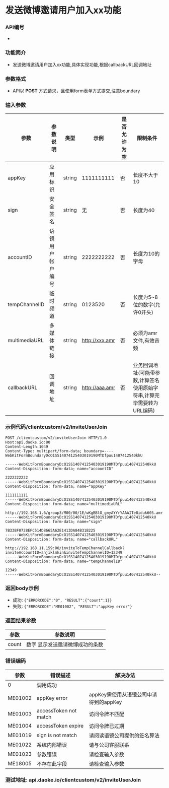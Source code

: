 
发送微博邀请用户加入xx功能
========================

### API编号
* 

### 功能简介
* 发送微博邀请用户加入xx功能,具体实现功能,根据callbackURL回调地址

### 参数格式

* API以 **POST** 方式请求，且使用form表单方式提交,注意boundary

### 输入参数

 参数                                 | 参数说明           | 类型      |   示例             | 是否允许为空 | 限制条件
--------------------------------------|---------------------|------------|--------------------|--------------|---------------------------
 appKey                     | 应用标识           | string  | 1111111111    | 否           | 长度不大于10
 sign                       | 安全签名           | string  | 无                 | 否           | 长度为40
 accountID                  | 语镜用户帐户编号  | string  | 2222222222    | 否           | 长度为10的字母
 tempChannelID              | 临时频道           | string  | 0123520       | 否           | 长度为5~8位的数字(允许0开头)
 multimediaURL              | 多媒体链接         | string  | http://xxx.amr| 否           | 必须为amr文件,有效音频
 callbackURL                | 回调地址           | string  | http://aaa.amr| 否           | 业务回调地址(可能带参数,计算签名使用原始字符串,计算完毕需要转为URL编码)

### 示例代码/clientcustom/v2/inviteUserJoin

    POST /clientcustom/v2/inviteUserJoin HTTP/1.0
    Host:api.daoke.io:80
    Content-Length:1049
	Content-Type: multipart/form-data; boundary=----WebKitFormBoundaryDcO1SS14074125403019190MTDfpuu1407412540kkU

	------WebKitFormBoundaryDcO1SS14074125403019190MTDfpuu1407412540kkU
	Content-Disposition: form-data; name="accountID"

	2222222222
	------WebKitFormBoundaryDcO1SS14074125403019190MTDfpuu1407412540kkU
	Content-Disposition: form-data; name="appKey"

	1111111111
	------WebKitFormBoundaryDcO1SS14074125403019190MTDfpuu1407412540kkU
	Content-Disposition: form-data; name="multimediaURL"

	http://192.168.1.6/group3/M00/00/1E/wKgBBlO_gmyAYYrYAAAITe8iduk605.amr
	------WebKitFormBoundaryDcO1SS14074125403019190MTDfpuu1407412540kkU
	Content-Disposition: form-data; name="sign"

	7B33BF0728EFC514D8665A62E1413DA84B31B225
	------WebKitFormBoundaryDcO1SS14074125403019190MTDfpuu1407412540kkU
	Content-Disposition: form-data; name="callbackURL"

	http://192.168.11.159:80/inviteToTempChannelCallback?inviteAccountID=anjiklmkin&inviteTempChannelID=12349
	------WebKitFormBoundaryDcO1SS14074125403019190MTDfpuu1407412540kkU
	Content-Disposition: form-data; name="tempChannelID"

	12349
	------WebKitFormBoundaryDcO1SS14074125403019190MTDfpuu1407412540kkU--


### 返回body示例

* 成功: `{"ERRORCODE":"0", "RESULT":{"count":1}}`
* 失败: `{"ERRORCODE":"ME01002", "RESULT":"appKey error"}`


### 返回结果参数

 参数   | 参数说明
---------|--------------------------------
 count      | 数字 显示发送邀请微博成功的条数

### 错误编码

 参数                 | 错误描述               | 解决办法     
----------------------|------------------------|---------------------------------------
 0                    | 调用成功               | 
 ME01002              | appKey error           | appKey需使用从语镜公司申请得到的appKey
 ME01003              | accessToken not match  | 访问令牌不匹配
 ME01004              | accessToken expire     | 访问令牌已过期
 ME01019              | sign is not match      | 请阅读语镜公司提供的签名算法
 ME01022              | 系统内部错误           | 请与公司客服联系
 ME01023              | 参数错误               | 请检查输入参数
 ME18005              | 不存在此字段           | 请检查输入参数


### 测试地址: api.daoke.io/clientcustom/v2/inviteUserJoin


